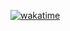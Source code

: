 [![wakatime](https://wakatime.com/badge/user/b9ae0171-376e-4d7d-9ceb-ea72185e2c2e/project/05a98693-5828-46cf-89aa-0214501cedec.svg)](https://wakatime.com/badge/user/b9ae0171-376e-4d7d-9ceb-ea72185e2c2e/project/05a98693-5828-46cf-89aa-0214501cedec)